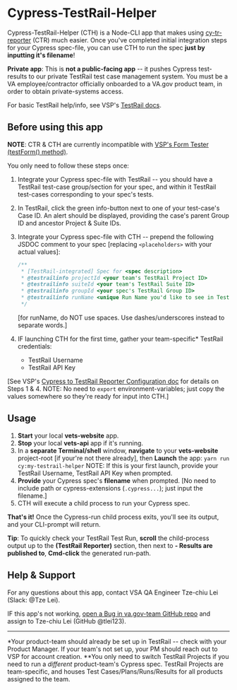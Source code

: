 # Cypress-TestRail-Helper

Cypress-TestRail-Helper (CTH) is a Node-CLI app that makes using [cy-tr-reporter][npm-cy-tr-reporter] (CTR) much easier. Once you've completed initial integration steps for your Cypress spec-file, you can use CTH to run the spec **just by inputting it's filename**!

**Private app**: This is **not a public-facing app** -- it pushes Cypress test-results to our private TestRail test case management system. You must be a VA employee/contractor officially onboarded to a VA.gov product team, in order to obtain private-systems access.

For basic TestRail help/info, see VSP's [TestRail docs][vsp-testrail-docs].

## Before using this app

**NOTE**: CTR & CTH are currently incompatible with [VSP's Form Tester (testForm() method)][vsp-form-tester].

You only need to follow these steps once:

1. Integrate your Cypress spec-file with TestRail -- you should have a TestRail test-case group/section for your spec, and within it TestRail test-cases corresponding to your spec's tests.
1. In TestRail, click the green info-button next to one of your test-case's Case ID. An alert should be displayed, providing the case's parent Group ID and ancestor Project & Suite IDs.
1. Integrate your Cypress spec-file with CTH -- prepend the following JSDOC comment to your spec [replacing `<placeholders>` with your actual values]:

   ```js
   /**
    * [TestRail-integrated] Spec for <spec description>
    * @testrailinfo projectId <your team's TestRail Project ID>
    * @testrailinfo suiteId <your team's TestRail Suite ID>
    * @testrailinfo groupId <your spec's TestRail Group ID>
    * @testrailinfo runName <unique Run Name you'd like to see in TestRail>
    */
   ```

   [for runName, do NOT use spaces. Use dashes/underscores instead to separate words.]

1. IF launching CTH for the first time, gather your team-specific\* TestRail credentials:

   - TestRail Username
   - TestRail API Key

[See VSP's [Cypress to TestRail Reporter Configuration doc][vsp-cypress-testrail-reporter-doc] for details on Steps 1 & 4. NOTE: No need to `export` environment-variables; just copy the values somewhere so they're ready for input into CTH.]

## Usage

1. **Start** your local **vets-website** app.
1. **Stop** your local **vets-api** app if it's running.
1. In a **separate Terminal/shell** window, **navigate** to your **vets-website** project-root [if your're not there already], then **Launch** the app:
   `yarn run cy:my-testrail-helper`
   NOTE: If this is your first launch, provide your TestRail Username, TestRail API Key when prompted.
1. **Provide** your Cypress spec's **filename** when prompted.
   [No need to include path or cypress-extensions (`.cypress...`); just input the filename.]
1. CTH will execute a child process to run your Cypress spec.

**That's it!** Once the Cypress-run child process exits, you'll see its output, and your CLI-prompt will return.

**Tip**: To quickly check your TestRail Test Run, **scroll** the child-process output up to the **(TestRail Reporter)** section, then next to **- Results are published to**, **Cmd-click** the generated run-path.

## Help & Support

For any questions about this app, contact VSA QA Engineer Tze-chiu Lei (Slack: @Tze Lei).

IF this app's not working, [open a Bug in va.gov-team GitHub repo][va-gov-team-new-bug] and assign to Tze-chiu Lei (GitHub @tlei123).

---

\*Your product-team should already be set up in TestRail -- check with your Product Manager. If your team's not set up, your PM should reach out to VSP for account creation.
\*\*You only need to switch TestRail Projects if you need to run a _different_ product-team's Cypress spec. TestRail Projects are team-specific, and houses Test Cases/Plans/Runs/Results for all products assigned to the team.

[npm-cy-tr-reporter]: https://www.npmjs.com/package/cy-tr-reporter
[vsp-testrail-docs]: https://depo-platform-documentation.scrollhelp.site/developer-docs/How-to-use-TestRail.1600684126.html
[vsp-form-tester]: https://github.com/department-of-veterans-affairs/vets-website/tree/master/src/platform/testing/e2e/cypress/support/form-tester
[dsvavsp-testrail]: https://dsvavsp.testrail.io/
[vsp-cypress-testrail-reporter-doc]: https://depo-platform-documentation.scrollhelp.site/developer-docs/Cypress-to-TestRail-Reporter-Plugin-Configuration.1738047581.html
[va-gov-team-new-bug]: https://github.com/department-of-veterans-affairs/va.gov-team/issues/new?assignees=&labels=bug&template=bug-issue.md&title=
